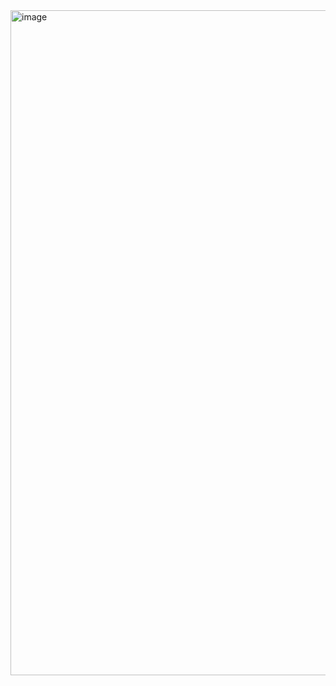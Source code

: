 <img width="1064" alt="image" src="https://user-images.githubusercontent.com/53262430/215267276-2e85f8d5-2f57-4835-9ca7-ed1d6e893ec8.png">
